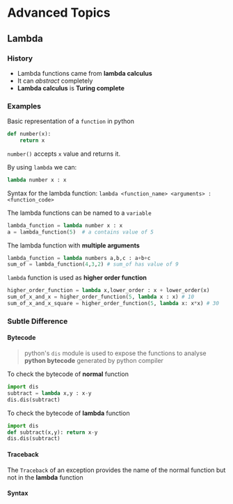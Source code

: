 # Advanced Topics

## Lambda
### History
* Lambda functions came from **lambda calculus**
* It can *abstract* completely
* **Lambda calculus** is **Turing complete**

### Examples
Basic representation of a `function` in python
``` py linenums="1"
def number(x):
    return x
```
`number()` accepts `x` value and returns it.

By using `lambda` we can:
``` py linenums="1"
lambda number x : x
```

Syntax for the lambda function:
`lambda <function_name> <arguments> : <function_code>`

The lambda functions can be named to a `variable`
``` py linenums="1"
lambda_function = lambda number x : x
a = lambda_function(5)  # a contains value of 5
```

The lambda function with **multiple arguments**
``` py linenums="1"
lambda_function = lambda numbers a,b,c : a+b+c
sum_of = lambda_function(4,3,2) # sum_of has value of 9
``` 

`lambda` function is used as **higher order function**
``` py linenums="1"
higher_order_function = lambda x,lower_order : x + lower_order(x)
sum_of_x_and_x = higher_order_function(5, lambda x : x) # 10
sum_of_x_and_x_square = higher_order_function(5, lambda x: x*x) # 30
```

### Subtle Difference

#### Bytecode
> python's `dis` module is used to expose the functions to analyse **python bytecode** generated by python compiler

To check the bytecode of **normal** function
``` py linenums="1"
import dis
subtract = lambda x,y : x-y
dis.dis(subtract)
```

To check the bytecode of **lambda** function
``` py linenums="1"
import dis
def subtract(x,y): return x-y
dis.dis(subtract)
```

#### Traceback
The `Traceback` of an exception provides the name of the normal function but not in the **lambda** function

#### Syntax
